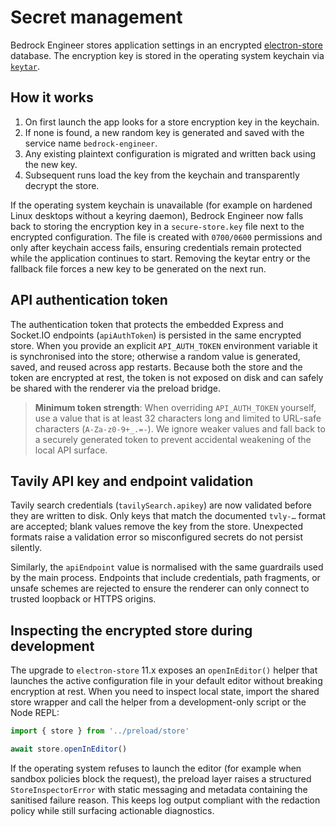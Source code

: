# Secret management

Bedrock Engineer stores application settings in an encrypted [electron-store](https://github.com/sindresorhus/electron-store) database. The encryption key is stored in the operating system keychain via [`keytar`](https://github.com/atom/node-keytar).

## How it works

1. On first launch the app looks for a store encryption key in the keychain.
2. If none is found, a new random key is generated and saved with the service name `bedrock-engineer`.
3. Any existing plaintext configuration is migrated and written back using the new key.
4. Subsequent runs load the key from the keychain and transparently decrypt the store.

If the operating system keychain is unavailable (for example on hardened Linux
desktops without a keyring daemon), Bedrock Engineer now falls back to storing
the encryption key in a `secure-store.key` file next to the encrypted
configuration. The file is created with `0700/0600` permissions and only after
keychain access fails, ensuring credentials remain protected while the
application continues to start. Removing the keytar entry or the fallback file
forces a new key to be generated on the next run.

## API authentication token

The authentication token that protects the embedded Express and Socket.IO
endpoints (`apiAuthToken`) is persisted in the same encrypted store. When you
provide an explicit `API_AUTH_TOKEN` environment variable it is synchronised
into the store; otherwise a random value is generated, saved, and reused across
app restarts. Because both the store and the token are encrypted at rest, the
token is not exposed on disk and can safely be shared with the renderer via the
preload bridge.

> **Minimum token strength**: When overriding `API_AUTH_TOKEN` yourself, use a
> value that is at least 32 characters long and limited to URL-safe characters
> (`A-Za-z0-9+_.=-`). We ignore weaker values and fall back to a securely
> generated token to prevent accidental weakening of the local API surface.

## Tavily API key and endpoint validation

Tavily search credentials (`tavilySearch.apikey`) are now validated before they
are written to disk. Only keys that match the documented `tvly-…` format are
accepted; blank values remove the key from the store. Unexpected formats raise a
validation error so misconfigured secrets do not persist silently.

Similarly, the `apiEndpoint` value is normalised with the same guardrails used
by the main process. Endpoints that include credentials, path fragments, or
unsafe schemes are rejected to ensure the renderer can only connect to trusted
loopback or HTTPS origins.

## Inspecting the encrypted store during development

The upgrade to `electron-store` 11.x exposes an `openInEditor()` helper that
launches the active configuration file in your default editor without breaking
encryption at rest. When you need to inspect local state, import the shared
store wrapper and call the helper from a development-only script or the Node
REPL:

```ts
import { store } from '../preload/store'

await store.openInEditor()
```

If the operating system refuses to launch the editor (for example when sandbox
policies block the request), the preload layer raises a structured
`StoreInspectorError` with static messaging and metadata containing the
sanitised failure reason. This keeps log output compliant with the
redaction policy while still surfacing actionable diagnostics.
